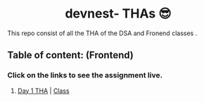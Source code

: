 <h1 style="text-align:center;">devnest- THAs 😎</h1>

This repo consist of all the THA of the  DSA and Fronend classes .

## Table of content: (Frontend)

### Click on the links to see the assignment live.

1. [Day 1 THA](http://www.google.com) | [Class](https://www.youtube.com/watch?v=KnZa_Ri_B18&list=PLqcJACtjWm_Xx_l75dfg4MGAhIrpCnxFV)

